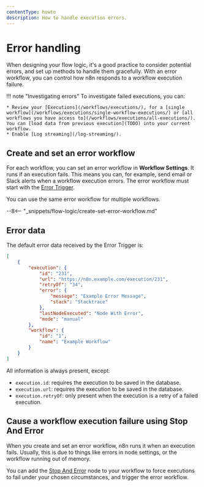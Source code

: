 ```yaml
---
contentType: howto
description: How to handle execution errors.
---
```


# Error handling

When designing your flow logic, it's a good practice to consider potential errors, and set up methods to handle them gracefully. With an error workflow, you can control how n8n responds to a workflow execution failure.

!!! note "Investigating errors"
	To investigate failed executions, you can:

	* Review your [Executions](/workflows/executions/), for a [single workflow](/workflows/executions/single-workflow-executions/) or [all workflows you have access to](/workflows/executions/all-executions/). You can [load data from previous execution](TODO) into your current workflow.
	* Enable [Log streaming](/log-streaming/).

## Create and set an error workflow

For each workflow, you can set an error workflow in **Workflow Settings**. It runs if an execution fails. This means you can, for example, send email or Slack alerts when a workflow execution errors. The error workflow must start with the [Error Trigger](/integrations/builtin/core-nodes/n8n-nodes-base.errortrigger/).

You can use the same error workflow for multiple workflows.

--8<-- "_snippets/flow-logic/create-set-error-workflow.md"

## Error data

The default error data received by the Error Trigger is:

```json
[
	{
		"execution": {
			"id": "231",
			"url": "https://n8n.example.com/execution/231",
			"retryOf": "34",
			"error": {
				"message": "Example Error Message",
				"stack": "Stacktrace"
			},
			"lastNodeExecuted": "Node With Error",
			"mode": "manual"
		},
		"workflow": {
			"id": "1",
			"name": "Example Workflow"
		}
	}
]

```

All information is always present, except:

- `execution.id`: requires the execution to be saved in the database.
- `execution.url`: requires the execution to be saved in the database.
- `execution.retryOf`: only present when the execution is a retry of a failed execution.

## Cause a workflow execution failure using Stop And Error

When you create and set an error workflow, n8n runs it when an execution fails. Usually, this is due to things like errors in node settings, or the workflow running out of memory.

You can add the [Stop And Error](/integrations/builtin/core-nodes/n8n-nodes-base.stopanderror/) node to your workflow to force executions to fail under your chosen circumstances, and trigger the error workflow.
